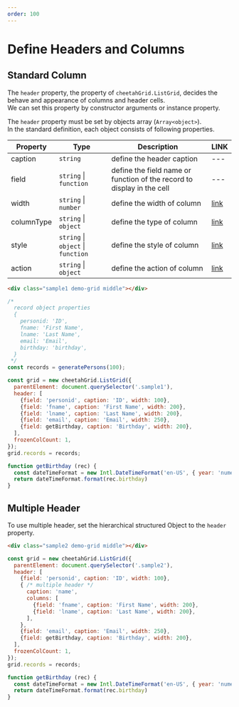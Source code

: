```yaml
---
order: 100
---
```


# Define Headers and Columns

## Standard Column

The `header` property, the property of `cheetahGrid.ListGrid`, decides the behave and appearance of columns and header cells.  
We can set this property by constructor arguments or instance property.  

The `header` property must be set by objects array (`Array<object>`).  
In the standard definition, each object consists of following properties.  

|Property|Type|Description|LINK|
|---|---|---|---|
|caption   |`string`                                  |define the header caption|---|
|field     |`string` &#124; `function`                |define the field name or function of the record to display in the cell|---|
|width     |`string` &#124; `number`                  |define the width of column|[link](./column_width.md)|
|columnType|`string` &#124; `object`                  |define the type of column|[link](./column_types/README.md)|
|style     |`string` &#124; `object` &#124; `function`|define the style of column|[link](./column_styles.md)|
|action    |`string` &#124; `object`                  |define the action of column|[link](./column_actions/README.md)|

<code-preview>

```html
<div class="sample1 demo-grid middle"></div>
```

```js
/*
  record object properties
  {
    personid: 'ID',
    fname: 'First Name',
    lname: 'Last Name',
    email: 'Email',
    birthday: 'birthday',
  }
 */
const records = generatePersons(100);

const grid = new cheetahGrid.ListGrid({
  parentElement: document.querySelector('.sample1'),
  header: [
    {field: 'personid', caption: 'ID', width: 100},
    {field: 'fname', caption: 'First Name', width: 200},
    {field: 'lname', caption: 'Last Name', width: 200},
    {field: 'email', caption: 'Email', width: 250},
    {field: getBirthday, caption: 'Birthday', width: 200},
  ],
  frozenColCount: 1,
});
grid.records = records;

function getBirthday (rec) {
  const dateTimeFormat = new Intl.DateTimeFormat('en-US', { year: 'numeric', month: 'numeric', day: 'numeric'})
  return dateTimeFormat.format(rec.birthday)
}
```

</code-preview>

## Multiple Header  

To use multiple header, set the hierarchical structured Object to the `header` property.  

<code-preview>

```html
<div class="sample2 demo-grid middle"></div>
```

```js
const grid = new cheetahGrid.ListGrid({
  parentElement: document.querySelector('.sample2'),
  header: [
    {field: 'personid', caption: 'ID', width: 100},
    { /* multiple header */
      caption: 'name',
      columns: [
        {field: 'fname', caption: 'First Name', width: 200},
        {field: 'lname', caption: 'Last Name', width: 200},
      ],
    },
    {field: 'email', caption: 'Email', width: 250},
    {field: getBirthday, caption: 'Birthday', width: 200},
  ],
  frozenColCount: 1,
});
grid.records = records;

function getBirthday (rec) {
  const dateTimeFormat = new Intl.DateTimeFormat('en-US', { year: 'numeric', month: 'numeric', day: 'numeric'})
  return dateTimeFormat.format(rec.birthday)
}
```

</code-preview>

